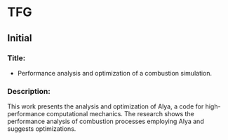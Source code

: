 # TFG

## Initial 

### Title: 
* Performance analysis and optimization of a combustion simulation.


### Description:

This work presents the analysis and optimization of Alya, a code for high-performance computational mechanics.
The research shows the performance analysis of combustion processes employing Alya and suggests optimizations.

